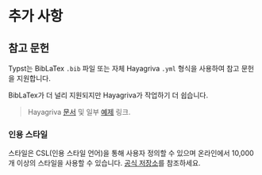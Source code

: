 # 추가 사항

## 참고 문헌

Typst는 BibLaTex `.bib` 파일 또는 자체 Hayagriva `.yml` 형식을 사용하여 참고 문헌을 지원합니다.

BibLaTex가 더 널리 지원되지만 Hayagriva가 작업하기 더 쉽습니다.

> Hayagriva [문서](https://github.com/typst/hayagriva/blob/main/docs/file-format.md) 및 일부 [예제](https://github.com/typst/hayagriva/blob/main/tests/data/basic.yml) 링크.

### 인용 스타일

스타일은 CSL(인용 스타일 언어)을 통해 사용자 정의할 수 있으며 온라인에서 10,000개 이상의 스타일을 사용할 수 있습니다.
[공식 저장소](https://github.com/citation-style-language/styles)를 참조하세요.
